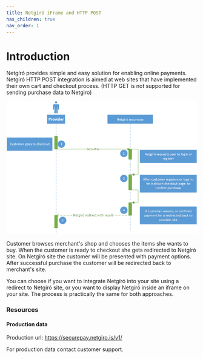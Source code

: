 ```yaml
---
title: Netgíró iFrame and HTTP POST
has_children: true
nav_order: 1
---
```


# Introduction
Netgíró provides simple and easy solution for enabling online payments. Netgíró HTTP POST integration is aimed at web sites that have implemented their own cart and checkout process. (HTTP GET is not supported for sending purchase data to Netgiro)

<img src="images/netgiro-iframe-process.png?raw=true" alt="logo.png">

Customer browses merchant's shop and chooses the items she wants to buy. When the customer is ready to checkout she gets redirected to Netgíró site. On Netgíró site the customer will be presented with payment options. After successful purchase the customer will be redirected back to merchant's site.

You can choose if you want to integrate Netgíró into your site using a redirect to Netgíró site, or you want to display Netgíró inside an iframe on your site. The process is practically the same for both approaches.

###  Resources
#### Production data

Production url: https://securepay.netgiro.is/v1/

For production data contact customer support.

